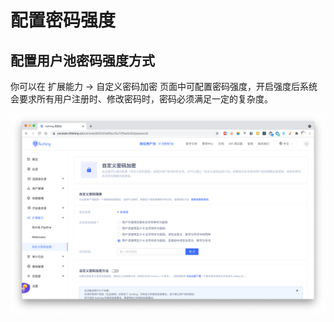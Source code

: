 # 配置密码强度

<LastUpdated/>

## 配置用户池密码强度方式

你可以在 扩展能力 -> 自定义密码加密 页面中可配置密码强度，开启强度后系统会要求所有用户注册时、修改密码时，密码必须满足一定的复杂度。

![](./images/config-password.png)
